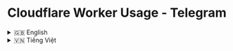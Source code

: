 # Cloudflare Worker Usage - Telegram

<details>
<summary>🇬🇧 English</summary>

## Description

PHP/Json code allows you to query request volume/day from Cloudflare. By default, Cloudflare will give us 100k requests/day for all existing workers

## Installation

To install you need a vps/hosting that supports PHP/Json:
1. Download the cloudflare.php or cloudflare.json file based on the programming language you want.
2. Upload files to your server/vps.
3. Then access.

## With PHP


To use this project, follow these steps:
1. Install php on your vps/hosting if you don't have it yet.
2. Access https://dash.cloudflare.com/profile/api-tokens to see Global API Key
3. Acesss https://dash.cloudflare.com/account_id/workers-and-pages you will see accountid before /workers-and-pages
4. Modify the necessary information in the lines $api_email,$api_key,$account_id,$bot_token,$chat_id
5. Open your browser and access the file as ip/cloudflare.php or domain/cloudflare.php

## With Json

1. Visit https://dash.cloudflare.com/ select Worker & Pages, select Create Application > Create Worker (fill in your desired name) then press Deploy
2. Copy the entire json file and edit your const information apiEmail,apiKey,accountId,botToken,chatId
3. Open the browser with Cloudflare's automatic worker url once you've set the name and Deloy is done

</details>

<details>
<summary>🇻🇳 Tiếng Việt</summary>

## Mô Tả

Code PHP/Json cho phép bạn truy vấn dung lượng request/ngày từ Cloudflare. Mặc định Cloudflare sẽ cho chúng ta 100k request/day đối với toàn bộ workers đang có.

## Cài Đặt

Để cài đặt bạn cần có vps/hosting hỗ trợ PHP/Json:
1. Tải về tập tin cloudflare.php hoặc cloudflare.json dựa theo ngôn ngữ lập trình bạn muốn.
2. Tải tập tin lên máy chủ/vps của bạn.
3. Sau đó truy cập.

## Đối với file PHP

Để sử dụng dự án này, hãy làm theo các bước sau:
1. Cài đặt php trên vps/hosting của bạn nếu chưa có.
2. Truy cập https://dash.cloudflare.com/profile/api-tokens để lấy Global API Key
3. Truy cập https://dash.cloudflare.com/account_id/workers-and-pages bạn sẽ thấy accountid là dãy số chữ trước /workers-and-pages
4. Sửa đổi các thông tin cần thiết trong các dòng $api_email,$api_key,$account_id,$bot_token,$chat_id
5. Mở trình duyệt của bạn và truy cập file theo dạng ip/cloudflare.php.

## Đối với file json

1. Truy cập https://dash.cloudflare.com/ chọn Worker & Pages, chọn Create Application > Create Worker(điền tên tuỳ thích) sau đó ấn Deploy
2. Sao chép toàn bộ tập tin json và sửa lại các thông tin const apiEmail,apiKey,accountId,botToken,chatId của bạn
3. Mở trình duyệt bằng url worker tự động của Cloudflare khi bạn đặt tên và Deloy xong

</details>
